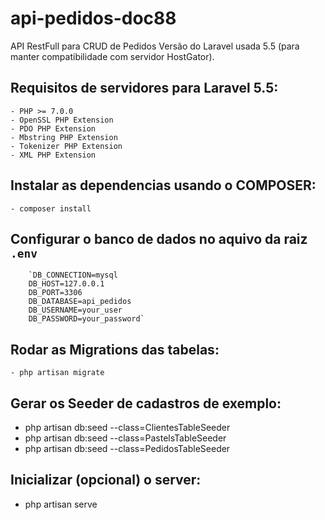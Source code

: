 # api-pedidos-doc88
API RestFull para CRUD de Pedidos
Versão do Laravel usada 5.5 (para manter compatibilidade com servidor HostGator).

## Requisitos de servidores para Laravel 5.5:
    
    - PHP >= 7.0.0
    - OpenSSL PHP Extension
    - PDO PHP Extension
    - Mbstring PHP Extension
    - Tokenizer PHP Extension
    - XML PHP Extension

## Instalar as dependencias usando o COMPOSER:
 
    - composer install

## Configurar o banco de dados no aquivo da raiz `.env`

        `DB_CONNECTION=mysql
        DB_HOST=127.0.0.1
        DB_PORT=3306
        DB_DATABASE=api_pedidos
        DB_USERNAME=your_user
        DB_PASSWORD=your_password`

## Rodar as Migrations das tabelas:
 
    - php artisan migrate 

## Gerar os Seeder de cadastros de exemplo:
  - php artisan db:seed --class=ClientesTableSeeder
  - php artisan db:seed --class=PastelsTableSeeder
  - php artisan db:seed --class=PedidosTableSeeder

## Inicializar (opcional) o server:
  - php artisan serve